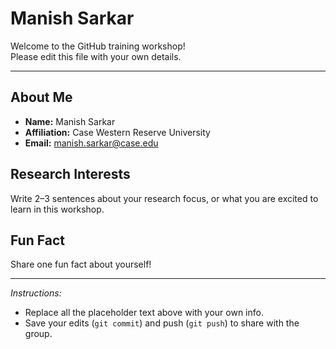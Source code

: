 # Manish Sarkar

Welcome to the GitHub training workshop!  
Please edit this file with your own details.

---

## About Me
- **Name:** Manish Sarkar 
- **Affiliation:** Case Western Reserve University 
- **Email:** manish.sarkar@case.edu 

## Research Interests
Write 2–3 sentences about your research focus, or what you are excited to learn in this workshop.  

## Fun Fact
Share one fun fact about yourself!  

---

*Instructions:*  
- Replace all the placeholder text above with your own info.  
- Save your edits (`git commit`) and push (`git push`) to share with the group.  
